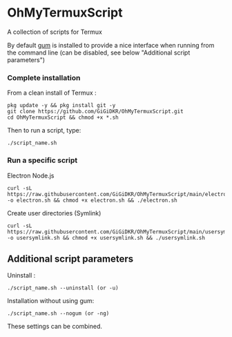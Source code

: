 # OhMyTermuxScript
A collection of scripts for Termux

By default [gum](https://github.com/charmbracelet/gum) is installed to provide a nice interface when running from the command line (can be disabled, see below "Additional script parameters") 

### Complete installation 

From a clean install of Termux :
````
pkg update -y && pkg install git -y
git clone https://github.com/GiGiDKR/OhMyTermuxScript.git
cd OhMyTermuxScript && chmod +x *.sh
````
Then to run a script, type: 
````
./script_name.sh 
````


### Run a specific script 

Electron Node.js
````
curl -sL https://raw.githubusercontent.com/GiGiDKR/OhMyTermuxScript/main/electron.sh -o electron.sh && chmod +x electron.sh && ./electron.sh
````

Create user directories (Symlink) 
````
curl -sL https://raw.githubusercontent.com/GiGiDKR/OhMyTermuxScript/main/usersymlink.sh -o usersymlink.sh && chmod +x usersymlink.sh && ./usersymlink.sh
````

## Additional script parameters
Uninstall :
````
./script_name.sh --uninstall (or -u)
````
Installation without using gum: 
````
./script_name.sh --nogum (or -ng)
````
These settings can be combined. 
